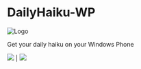 DailyHaiku-WP
=============
![Logo](http://cdn.marketplaceimages.windowsphone.com/v8/images/728577f3-b02b-4f5f-bf7e-3964bbe9589b?imageType=ws_icon_large)

Get your daily haiku on your Windows Phone

![](http://cdn.marketplaceimages.windowsphone.com/v8/images/680639e1-326c-49dc-8222-cb13df767b58?imageType=ws_screenshot_large&rotation=0) | ![](http://cdn.marketplaceimages.windowsphone.com/v8/images/71ab4208-504f-4d66-b50c-f2c7de30b267?imageType=ws_screenshot_large&rotation=0)
